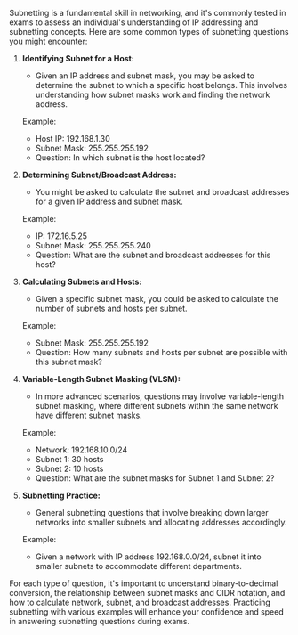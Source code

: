 Subnetting is a fundamental skill in networking, and it's commonly tested in exams to assess an individual's understanding of IP addressing and subnetting concepts. Here are some common types of subnetting questions you might encounter:

1. **Identifying Subnet for a Host:**
   - Given an IP address and subnet mask, you may be asked to determine the subnet to which a specific host belongs. This involves understanding how subnet masks work and finding the network address.

   Example:
   - Host IP: 192.168.1.30
   - Subnet Mask: 255.255.255.192
   - Question: In which subnet is the host located?

2. **Determining Subnet/Broadcast Address:**
   - You might be asked to calculate the subnet and broadcast addresses for a given IP address and subnet mask.

   Example:
   - IP: 172.16.5.25
   - Subnet Mask: 255.255.255.240
   - Question: What are the subnet and broadcast addresses for this host?

3. **Calculating Subnets and Hosts:**
   - Given a specific subnet mask, you could be asked to calculate the number of subnets and hosts per subnet.

   Example:
   - Subnet Mask: 255.255.255.192
   - Question: How many subnets and hosts per subnet are possible with this subnet mask?

4. **Variable-Length Subnet Masking (VLSM):**
   - In more advanced scenarios, questions may involve variable-length subnet masking, where different subnets within the same network have different subnet masks.

   Example:
   - Network: 192.168.10.0/24
   - Subnet 1: 30 hosts
   - Subnet 2: 10 hosts
   - Question: What are the subnet masks for Subnet 1 and Subnet 2?

5. **Subnetting Practice:**
   - General subnetting questions that involve breaking down larger networks into smaller subnets and allocating addresses accordingly.

   Example:
   - Given a network with IP address 192.168.0.0/24, subnet it into smaller subnets to accommodate different departments.

For each type of question, it's important to understand binary-to-decimal conversion, the relationship between subnet masks and CIDR notation, and how to calculate network, subnet, and broadcast addresses. Practicing subnetting with various examples will enhance your confidence and speed in answering subnetting questions during exams.
